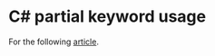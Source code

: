 # C# partial keyword usage

For the following [article](https://dev.to/karenpayneoregon/c-partial-keyword-usage-4j6c).